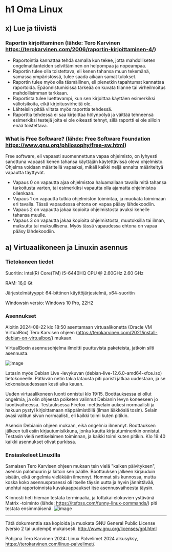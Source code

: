 
# h1 Oma Linux

## x)  Lue ja tiivistä

### Raportin kirjoittaminen (lähde: Tero Karvinen https://terokarvinen.com/2006/raportin-kirjoittaminen-4/)

- Raportointia kannattaa tehdä samalla kun tekee, jotta mahdolliseten ongelmatilanteiden selvittäminen on helpompaa ja nopeampaa.
- Raportin tulee olla toistettava, eli kenen tahansa muun tekemänä, samassa ympäristössä, tulee saada aikaan samat tulokset.
- Raportin tulee myös olla täsmällinen, eli pienetkin tapahtumat kannattaa raportoida. Epäonnistumisissa tärkeää on kuvata tilanne tai virheilmoitus mahdollisimman tarkkaan.
- Raportista tulee luettavampi, kun sen kirjoittaa käyttäen esimerkiksi väliotsikoita, eikä kirjoitusvirheitä ole.
- Lähteisiin pitää viitata myös raporttia tehdessä.
- Raporttia tehdessä ei saa kirjoittaa hölynpölyä ja väittää tehneensä esimerkiksi testejä joita ei ole oikeasti tehnyt, sillä raportti ei ole silloin enää toistettava.

### What is Free Software? (lähde: Free Software Foundation https://www.gnu.org/philosophy/free-sw.html)

Free software, eli vapaasti suomennettuna vapaa ohjelmisto, on lyhyesti sanottuna vapaasti kenen tahansa käyttäjän käytettävissä oleva ohjelmisto. Ohjelma voidaan määritellä vapaaksi, mikäli kaikki neljä ennalta määriteltyä vapautta täyttyvät.
- Vapaus 0 on vapautta ajaa ohjelmistoa haluamallaan tavalla mitä tahansa tarkoitusta varten, tai esimerkiksi vapautta olla ajamatta ohjelmistoa ollenkaan.
- Vapaus 1 on vapautta tutkia ohjelmiston toimintaa, ja muokata toimimaan eri tavalla. Tässä vapaudessa ehtona on vapaa pääsy lähdekoodiin.
- Vapaus 2 on vapautta jakaa kopioita ohjelmistosta avuksi kenelle tahansa muulle. 
- Vapaus 3 on vapautta jakaa kopioita ohjelmistosta, muutoksilla tai ilman, maksutta tai maksullisena. Myös tässä vapaudessa ehtona on vapaa pääsy lähdekoodiin.

## a) Virtuaalikoneen ja Linuxin asennus

### Tietokoneen tiedot

Suoritin: Intel(R) Core(TM) i5-6440HQ CPU @ 2.60GHz 2.60 GHz

RAM: 16,0 Gt

Järjestelmätyyppi: 64-bittinen käyttöjärjestelmä, x64-suoritin

Windowsin versio: Windows 10 Pro, 22H2

### Asennukset

Aloitin 2024-08-22 klo 18:50 asentamaan virtuaalikonetta (Oracle VM VirtualBox) Tero Karvisen ohjeen (https://terokarvinen.com/2021/install-debian-on-virtualbox/) mukaan.

VirtualBoxin asennusohjelma ilmoitti puuttuvista paketeista, jatkoin silti asennusta.

![image](https://github.com/user-attachments/assets/d941d409-1cda-4994-8b96-5efec264de7e)

Latasin myös Debian Live -levykuvan (debian-live-12.6.0-amd64-xfce.iso) tietokoneelle. Pätkivän netin takia latausta piti paristi jatkaa uudestaan, ja se kokonaisuudessaan kesti aika kauan.

Uuden virtuaalikoneen luonti onnistui klo 19:15. Boottauksessa ei ollut ongelmia, ja olin ohjeesta poiketen valinnut Debianin levyn koneeseen jo luontivaiheessa. Testauksessa Firefox -nettiselain aukesi normaalisti ja hakuun pystyi kirjoittamaan näppäimistöllä (ilman ääkkösiä tosin). Selain avasi valitun sivun normaalisti, eli kaikki toimi kuten pitikin.

Asensin Debianin ohjeen mukaan, eikä ongelmia ilmennyt. Boottauksen jälkeen tuli esiin kirjautumisikkuna, jonka kautta kirjautuminenkin onnistui. Testasin vielä nettiselaimen toiminnan, ja kaikki toimi kuten pitikin. Klo 19:40 kaikki asennukset olivat purkissa.

### Ensiaskeleet Linuxilla

Samaisen Tero Karvisen ohjeen mukaan tein vielä "kaiken päivityksen", asensin palomuurin ja laitoin sen päälle. Boottauksen jälkeen kirjauduin sisään, eikä ongelmia vieläkään ilmennyt. Hommat siis kunnossa, mutta koska koko asennusprosessi oli itselle täysin uutta ja hyvin jännittävää, unohtui raportoinnista kuvakaappaukset itse asennusvaiheesta täysin.

Kiinnosti heti hieman testata terminaalia, ja tottakai elokuvien ystävänä Matrix -toiminto (lähde: https://itsfoss.com/funny-linux-commands/) piti testata ensimmäisenä.
![image](https://github.com/user-attachments/assets/4d415d43-1ce8-424e-9c08-b477e7f2ddaf)














---

Tätä dokumenttia saa kopioida ja muokata GNU General Public License (versio 2 tai uudempi) mukaisesti. http://www.gnu.org/licenses/gpl.html

Pohjana Tero Karvinen 2024: Linux Palvelimet 2024 alkusyksy, https://terokarvinen.com/linux-palvelimet/. 
